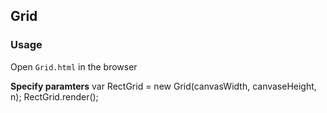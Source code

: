 ## Grid

### Usage
Open `Grid.html` in the browser

**Specify paramters**
var RectGrid = new Grid(canvasWidth, canvaseHeight, n);
RectGrid.render();